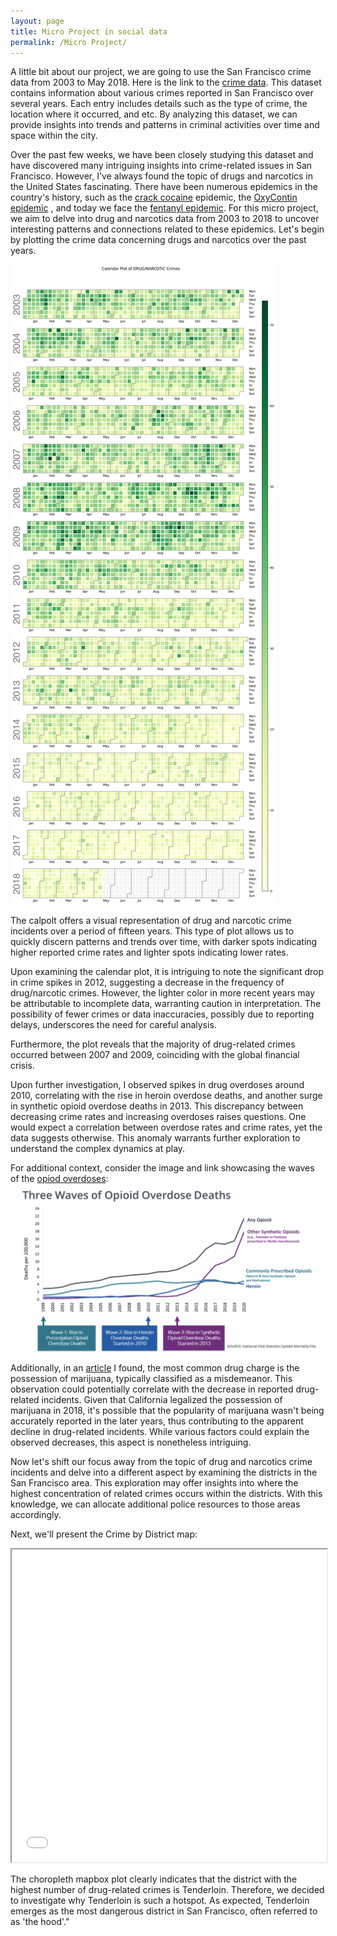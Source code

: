 ```yaml
---
layout: page
title: Micro Project in social data
permalink: /Micro Project/
---
```


A little bit about our project, we are going to use the San Francisco crime data from 2003 to May 2018. Here is the link to the [crime data][crime-data]. This dataset contains information about various crimes reported in San Francisco over several years. Each entry includes details such as the type of crime, the location where it occurred, and etc. By analyzing this dataset, we can provide insights into trends and patterns in criminal activities over time and space within the city.

Over the past few weeks, we have been closely studying this dataset and have discovered many intriguing insights into crime-related issues in San Francisco. However, I've always found the topic of drugs and narcotics in the United States fascinating. There have been numerous epidemics in the country's history, such as the [crack cocaine][crack-cocaine] epidemic, the [OxyContin epidemic][opioid-epidemic] , and today we face the [fentanyl epidemic][opioid-epidemic]. For this micro project, we aim to delve into drug and narcotics data from 2003 to 2018 to uncover interesting patterns and connections related to these epidemics. Let's begin by plotting the crime data concerning drugs and narcotics over the past years.

![Calender plot for Drug and Narcotics](/images/calander_plot_micro.png)

The calpolt offers a visual representation of drug and narcotic crime incidents over a period of fifteen years. This type of plot allows us to quickly discern patterns and trends over time, with darker spots indicating higher reported crime rates and lighter spots indicating lower rates.

Upon examining the calendar plot, it is intriguing to note the significant drop in crime spikes in 2012, suggesting a decrease in the frequency of drug/narcotic crimes. However, the lighter color in more recent years may be attributable to incomplete data, warranting caution in interpretation. The possibility of fewer crimes or data inaccuracies, possibly due to reporting delays, underscores the need for careful analysis.

Furthermore, the plot reveals that the majority of drug-related crimes occurred between 2007 and 2009, coinciding with the global financial crisis.

Upon further investigation, I observed spikes in drug overdoses around 2010, correlating with the rise in heroin overdose deaths, and another surge in synthetic opioid overdose deaths in 2013. This discrepancy between decreasing crime rates and increasing overdoses raises questions. One would expect a correlation between overdose rates and crime rates, yet the data suggests otherwise. This anomaly warrants further exploration to understand the complex dynamics at play.

For additional context, consider the image and link showcasing the waves of the [opiod overdoses][opioid-epidemic]:
![opioid](/images/opiod.png)

Additionally, in an [article][most-common-drug] I found, the most common drug charge is the possession of marijuana, typically classified as a misdemeanor. This observation could potentially correlate with the decrease in reported drug-related incidents. Given that California legalized the possession of marijuana in 2018, it's possible that the popularity of marijuana wasn't being accurately reported in the later years, thus contributing to the apparent decline in drug-related incidents. While various factors could explain the observed decreases, this aspect is nonetheless intriguing.

Now let's shift our focus away from the topic of drug and narcotics crime incidents and delve into a different aspect by examining the districts in the San Francisco area. This exploration may offer insights into where the highest concentration of related crimes occurs within the districts. With this knowledge, we can allocate additional police resources to those areas accordingly.

Next, we'll present the Crime by District map:
<iframe src="/html/map.html" width="100%" height="500px"></iframe>


The choropleth mapbox plot clearly indicates that the district with the highest number of drug-related crimes is Tenderloin. Therefore, we decided to investigate why Tenderloin is such a hotspot. As expected, Tenderloin emerges as the most dangerous district in San Francisco, often referred to as 'the hood'."




[crime-data]: https://datasf.org/opendata/
[crack-cocaine]: https://en.wikipedia.org/wiki/Crack_epidemic_in_the_United_States
[opioid-epidemic]: https://en.wikipedia.org/wiki/Opioid_epidemic_in_the_United_States
[most-common-drug]: https://www.roselegalservices.com/what-drug-charges-are-most-common/

